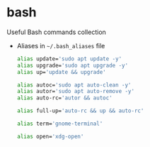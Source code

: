 # bash
Useful Bash commands collection

* Aliases in `~/.bash_aliases` file
  ```bash
  alias update='sudo apt update -y'
  alias upgrade='sudo apt upgrade -y'
  alias up='update && upgrade'

  alias autoc='sudo apt auto-clean -y'
  alias autor='sudo apt auto-remove -y'
  alias auto-rc='autor && autoc'

  alias full-up='auto-rc && up && auto-rc'

  alias term='gnome-terminal'

  alias open='xdg-open'
  ```
  
